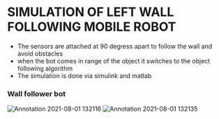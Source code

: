 # SIMULATION OF LEFT WALL FOLLOWING MOBILE ROBOT
* The sensors are attached at 90 degress apart to follow the wall and avoid obstacles
* when the bot comes in range of the object it switches to the object following algorithm
* The simulation is done via simulink and matlab

### Wall follower bot
![Annotation 2021-08-01 132116](https://user-images.githubusercontent.com/65709700/128552056-3ed3b80a-7e81-4ba4-b81d-f04a1c0089f4.png)
![Annotation 2021-08-01 132135](https://user-images.githubusercontent.com/65709700/128552062-17e06542-461e-446b-a19f-e1fc6d40a8f4.png)



